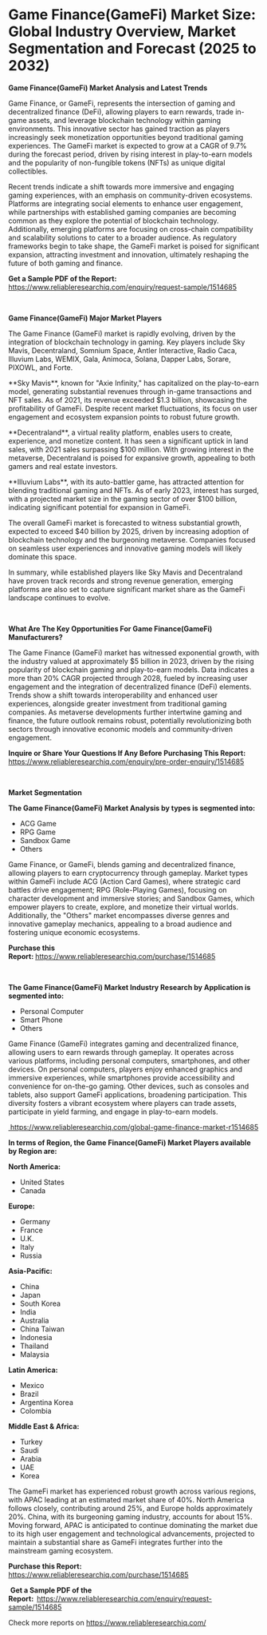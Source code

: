 <p><h1>Game Finance(GameFi) Market Size: Global Industry Overview, Market Segmentation and Forecast (2025 to 2032)</h1></p><p><strong>Game Finance(GameFi) Market Analysis and Latest Trends</strong></p>
<p><p>Game Finance, or GameFi, represents the intersection of gaming and decentralized finance (DeFi), allowing players to earn rewards, trade in-game assets, and leverage blockchain technology within gaming environments. This innovative sector has gained traction as players increasingly seek monetization opportunities beyond traditional gaming experiences. The GameFi market is expected to grow at a CAGR of 9.7% during the forecast period, driven by rising interest in play-to-earn models and the popularity of non-fungible tokens (NFTs) as unique digital collectibles.</p><p>Recent trends indicate a shift towards more immersive and engaging gaming experiences, with an emphasis on community-driven ecosystems. Platforms are integrating social elements to enhance user engagement, while partnerships with established gaming companies are becoming common as they explore the potential of blockchain technology. Additionally, emerging platforms are focusing on cross-chain compatibility and scalability solutions to cater to a broader audience. As regulatory frameworks begin to take shape, the GameFi market is poised for significant expansion, attracting investment and innovation, ultimately reshaping the future of both gaming and finance.</p></p>
<p><strong>Get a Sample PDF of the Report:&nbsp;</strong> <a href="https://www.reliableresearchiq.com/enquiry/request-sample/1514685?utm_campaign=2336&utm_medium=2&utm_source=Github&utm_content=ia&utm_term=11032025&utm_id=game-financegamefi">https://www.reliableresearchiq.com/enquiry/request-sample/1514685</a></p>
<p>&nbsp;</p>
<p><strong>Game Finance(GameFi) Major Market Players</strong></p>
<p><p>The Game Finance (GameFi) market is rapidly evolving, driven by the integration of blockchain technology in gaming. Key players include Sky Mavis, Decentraland, Somnium Space, Antler Interactive, Radio Caca, Illuvium Labs, WEMIX, Gala, Animoca, Solana, Dapper Labs, Sorare, PIXOWL, and Forte.</p><p>**Sky Mavis**, known for "Axie Infinity," has capitalized on the play-to-earn model, generating substantial revenues through in-game transactions and NFT sales. As of 2021, its revenue exceeded $1.3 billion, showcasing the profitability of GameFi. Despite recent market fluctuations, its focus on user engagement and ecosystem expansion points to robust future growth.</p><p>**Decentraland**, a virtual reality platform, enables users to create, experience, and monetize content. It has seen a significant uptick in land sales, with 2021 sales surpassing $100 million. With growing interest in the metaverse, Decentraland is poised for expansive growth, appealing to both gamers and real estate investors.</p><p>**Illuvium Labs**, with its auto-battler game, has attracted attention for blending traditional gaming and NFTs. As of early 2023, interest has surged, with a projected market size in the gaming sector of over $100 billion, indicating significant potential for expansion in GameFi.</p><p>The overall GameFi market is forecasted to witness substantial growth, expected to exceed $40 billion by 2025, driven by increasing adoption of blockchain technology and the burgeoning metaverse. Companies focused on seamless user experiences and innovative gaming models will likely dominate this space.</p><p>In summary, while established players like Sky Mavis and Decentraland have proven track records and strong revenue generation, emerging platforms are also set to capture significant market share as the GameFi landscape continues to evolve.</p></p>
<p>&nbsp;</p>
<p><strong>What Are The Key Opportunities For Game Finance(GameFi) Manufacturers?</strong></p>
<p><p>The Game Finance (GameFi) market has witnessed exponential growth, with the industry valued at approximately $5 billion in 2023, driven by the rising popularity of blockchain gaming and play-to-earn models. Data indicates a more than 20% CAGR projected through 2028, fueled by increasing user engagement and the integration of decentralized finance (DeFi) elements. Trends show a shift towards interoperability and enhanced user experiences, alongside greater investment from traditional gaming companies. As metaverse developments further intertwine gaming and finance, the future outlook remains robust, potentially revolutionizing both sectors through innovative economic models and community-driven engagement.</p></p>
<p><strong>Inquire or Share Your Questions If Any Before Purchasing This Report:</strong> <a href="https://www.reliableresearchiq.com/enquiry/pre-order-enquiry/1514685?utm_campaign=2336&utm_medium=2&utm_source=Github&utm_content=ia&utm_term=11032025&utm_id=game-financegamefi">https://www.reliableresearchiq.com/enquiry/pre-order-enquiry/1514685</a></p>
<p>&nbsp;</p>
<p><strong>Market Segmentation</strong></p>
<p><strong>The Game Finance(GameFi) Market Analysis by types is segmented into:</strong></p>
<p><ul><li>ACG Game</li><li>RPG Game</li><li>Sandbox Game</li><li>Others</li></ul></p>
<p><p>Game Finance, or GameFi, blends gaming and decentralized finance, allowing players to earn cryptocurrency through gameplay. Market types within GameFi include ACG (Action Card Games), where strategic card battles drive engagement; RPG (Role-Playing Games), focusing on character development and immersive stories; and Sandbox Games, which empower players to create, explore, and monetize their virtual worlds. Additionally, the "Others" market encompasses diverse genres and innovative gameplay mechanics, appealing to a broad audience and fostering unique economic ecosystems.</p></p>
<p><strong>Purchase this Report:&nbsp;</strong><a href="https://www.reliableresearchiq.com/purchase/1514685?utm_campaign=2336&utm_medium=2&utm_source=Github&utm_content=ia&utm_term=11032025&utm_id=game-financegamefi">https://www.reliableresearchiq.com/purchase/1514685</a></p>
<p>&nbsp;</p>
<p><strong>The Game Finance(GameFi) Market Industry Research by Application is segmented into:</strong></p>
<p><ul><li>Personal Computer</li><li>Smart Phone</li><li>Others</li></ul></p>
<p><p>Game Finance (GameFi) integrates gaming and decentralized finance, allowing users to earn rewards through gameplay. It operates across various platforms, including personal computers, smartphones, and other devices. On personal computers, players enjoy enhanced graphics and immersive experiences, while smartphones provide accessibility and convenience for on-the-go gaming. Other devices, such as consoles and tablets, also support GameFi applications, broadening participation. This diversity fosters a vibrant ecosystem where players can trade assets, participate in yield farming, and engage in play-to-earn models.</p></p>
<p><a href="https://www.reliableresearchiq.com/global-game-finance-market-r1514685?utm_campaign=2336&utm_medium=2&utm_source=Github&utm_content=ia&utm_term=11032025&utm_id=game-financegamefi">&nbsp;https://www.reliableresearchiq.com/global-game-finance-market-r1514685</a></p>
<p><strong>In terms of Region, the Game Finance(GameFi) Market Players available by Region are:</strong></p>
<p>
    <p> <strong> North America: </strong>
        <ul>
            <li>United States</li>
            <li>Canada</li>
        </ul>
        </p> 
    <p> <strong> Europe: </strong>
        <ul>
            <li>Germany</li>
            <li>France</li>
            <li>U.K.</li>
            <li>Italy</li>
            <li>Russia</li>
        </ul>
        </p> 
    <p> <strong> Asia-Pacific: </strong>
        <ul>
            <li>China</li>
            <li>Japan</li>
            <li>South Korea</li>
            <li>India</li>
            <li>Australia</li>
            <li>China Taiwan</li>
            <li>Indonesia</li>
            <li>Thailand</li>
            <li>Malaysia</li>
        </ul>
        </p> 
    <p> <strong> Latin America: </strong>
        <ul>
            <li>Mexico</li>
            <li>Brazil</li>
            <li>Argentina Korea</li>
            <li>Colombia</li>
        </ul>
        </p> 
    <p> <strong> Middle East & Africa: </strong>
        <ul>
            <li>Turkey</li>
            <li>Saudi</li>
            <li>Arabia</li>
            <li>UAE</li>
            <li>Korea</li>
        </ul>
    </p>
    </p>
<p><p>The GameFi market has experienced robust growth across various regions, with APAC leading at an estimated market share of 40%. North America follows closely, contributing around 25%, and Europe holds approximately 20%. China, with its burgeoning gaming industry, accounts for about 15%. Moving forward, APAC is anticipated to continue dominating the market due to its high user engagement and technological advancements, projected to maintain a substantial share as GameFi integrates further into the mainstream gaming ecosystem.</p></p>
<p><strong>Purchase this Report: </strong><a href="https://www.reliableresearchiq.com/purchase/1514685?utm_campaign=2336&utm_medium=2&utm_source=Github&utm_content=ia&utm_term=11032025&utm_id=game-financegamefi">https://www.reliableresearchiq.com/purchase/1514685</a></p>
<p>&nbsp;<strong>Get a Sample PDF of the Report:&nbsp;&nbsp;</strong><a href="https://www.reliableresearchiq.com/enquiry/request-sample/1514685?utm_campaign=2336&utm_medium=2&utm_source=Github&utm_content=ia&utm_term=11032025&utm_id=game-financegamefi">https://www.reliableresearchiq.com/enquiry/request-sample/1514685</a></p>
<p><strong></strong></p>
<p>Check more reports on <a href="https://www.reliableresearchiq.com/?utm_campaign=2336&utm_medium=2&utm_source=Github&utm_content=ia&utm_term=11032025&utm_id=game-financegamefi">https://www.reliableresearchiq.com/</a></p>